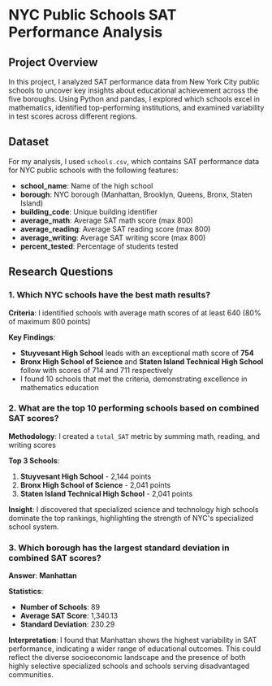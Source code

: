 # NYC Public Schools SAT Performance Analysis


## Project Overview

In this project, I analyzed SAT performance data from New York City public schools to uncover key insights about educational achievement across the five boroughs. Using Python and pandas, I explored which schools excel in mathematics, identified top-performing institutions, and examined variability in test scores across different regions.

## Dataset

For my analysis, I used `schools.csv`, which contains SAT performance data for NYC public schools with the following features:

- **school_name**: Name of the high school
- **borough**: NYC borough (Manhattan, Brooklyn, Queens, Bronx, Staten Island)
- **building_code**: Unique building identifier
- **average_math**: Average SAT math score (max 800)
- **average_reading**: Average SAT reading score (max 800)
- **average_writing**: Average SAT writing score (max 800)
- **percent_tested**: Percentage of students tested

## Research Questions

### 1. Which NYC schools have the best math results?

**Criteria**: I identified schools with average math scores of at least 640 (80% of maximum 800 points)

**Key Findings**:
- **Stuyvesant High School** leads with an exceptional math score of **754**
- **Bronx High School of Science** and **Staten Island Technical High School** follow with scores of 714 and 711 respectively
- I found 10 schools that met the criteria, demonstrating excellence in mathematics education

### 2. What are the top 10 performing schools based on combined SAT scores?

**Methodology**: I created a `total_SAT` metric by summing math, reading, and writing scores

**Top 3 Schools**:
1. **Stuyvesant High School** - 2,144 points
2. **Bronx High School of Science** - 2,041 points
3. **Staten Island Technical High School** - 2,041 points

**Insight**: I discovered that specialized science and technology high schools dominate the top rankings, highlighting the strength of NYC's specialized school system.

### 3. Which borough has the largest standard deviation in combined SAT scores?

**Answer**: **Manhattan**

**Statistics**:
- **Number of Schools**: 89
- **Average SAT Score**: 1,340.13
- **Standard Deviation**: 230.29

**Interpretation**: I found that Manhattan shows the highest variability in SAT performance, indicating a wider range of educational outcomes. This could reflect the diverse socioeconomic landscape and the presence of both highly selective specialized schools and schools serving disadvantaged communities.
